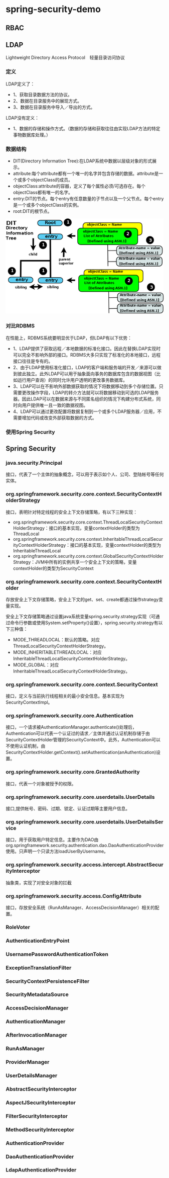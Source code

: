 # spring-security-demo

## RBAC

## LDAP
Lightweight Directory Access Protocol　轻量目录访问协议
### 定义
LDAP定义了：
 - 1、获取目录数据方法的协议。
 - 2、数据在目录服务中的展现方式。
 - 3、数据在目录服务中导入／导出的方式。
 
LDAP没有定义：
 - 1、数据的存储和操作方式。（数据的存储和获取往往由实现LDAP方法的特定事物数据库处理。）
### 数据结构
 - DIT(Directory Information Tree):在LDAP系统中数据以层级对象的形式展示。
 - attribute:每个attribute都有一个唯一的名字并包含存储的数据。attribute是一个或多个objectClass的成员。
 - objectClass:attribute的容器，定义了每个属性必须/可选存在。每个objectClass都有唯一的名字。
 - entry:DIT的节点。每个entry有任意数量的子节点以及一个父节点。每个entry是一个或多个objectClass的实例。
 - root:DIT的根节点。
 
![DIT](image/ldap-dit.png)
### 对比RDBMS
在性能上，RDBMS系统要明显优于LDAP，但LDAP有以下优势：
 - 1、LDAP提供了获取远程／本地数据的标准化接口。因此在替换LDAP实现时可以完全不影响外部的接口。RDBMS大多只实现了标准化的本地接口，远程接口往往是专有的。
 - 2、由于LDAP使用标准化接口，LDAP的客户端和服务端的开发／来源可以做到彼此独立。此外LDAP可以用于抽象面向事务的数据库包含的数据视图（比如运行用户查询）的同时允许用户透明的更改事务数据库。
 - 3、LDAP可以在不影响外部数据获取的情况下将数据移动到多个存储位置。只需要更改操作字段，LDAP的转介方法就可以将数据移动到可选的LDAP服务器。因此LDAP可以在数据来源与不同匿名组织的情况下构建分布式系统，同时向用户提供唯一且一致的数据视图。
 - 4、LDAP可以通过更改配置将数据复制到一个或多个LDAP服务器／应用，不需要增加代码或改变外部获取数据的方式。
### 使用Spring Security

## Spring Security
### java.security.Principal
接口，代表了一个主体的抽象概念，可以用于表示如个人、公司、登陆帐号等任何实体。

### org.springframework.security.core.context.SecurityContextHolderStrategy
接口，表明针对特定线程的安全上下文存储策略，有以下三种实现：

 - org.springframework.security.core.context.ThreadLocalSecurityContextHolderStrategy：接口的基本实现，变量contextHolder的类型为ThreadLocal<SecurityContext>
 - org.springframework.security.core.context.InheritableThreadLocalSecurityContextHolderStrategy：接口的基本实现，变量contextHolder的类型为InheritableThreadLocal<SecurityContext>
 - org.springframework.security.core.context.GlobalSecurityContextHolderStrategy：JVM中所有的实例共享一个安全上下文的策略，变量contextHolder的类型为SecurityContext
 
### org.springframework.security.core.context.SecurityContextHolder
存放安全上下文存储策略，安全上下文的get、set、create都通过操作strategy变量实现。

安全上下文存储策略通过设置java系统变量spring.security.strategy实现（可通过命令行参数或使用System.setProperty()设置），spring.security.strategy有以下三种值：

 - MODE_THREADLOCAL：默认的策略。对应ThreadLocalSecurityContextHolderStrategy。
 - MODE_INHERITABLETHREADLOCAL：对应InheritableThreadLocalSecurityContextHolderStrategy。
 - MODE_GLOBAL：对应InheritableThreadLocalSecurityContextHolderStrategy。
 
### org.springframework.security.core.context.SecurityContext
接口，定义与当前执行线程相关的最小安全信息。基本实现为SecurityContextImpl。

### org.springframework.security.core.Authentication
接口，一个请求被AuthenticationManager.authenticate()处理后，Authentication可以代表一个认证过的请求／主体并通过认证机制存储于由
SecurityContextHolder管理的SecurityContext中。此外，Authentication可以不使用认证机制，由
SecurityContextHolder.getContext().setAuthentication(anAuthentication)设置。

### org.springframework.security.core.GrantedAuthority
接口，代表一个对象被授予的权限。

### org.springframework.security.core.userdetails.UserDetails
接口,提供帐号、密码、过期、锁定、认证过期等主要用户信息。

### org.springframework.security.core.userdetails.UserDetailsService
接口，用于获取用户特定信息。主要作为DAO由org.springframework.security.authentication.dao.DaoAuthenticationProvider使用。只声明一个只读方法loadUserByUsername。

### org.springframework.security.access.intercept.AbstractSecurityInterceptor
抽象类，实现了对安全对象的拦截
### org.springframework.security.access.ConfigAttribute
接口，存放安全系统（RunAsManager、AccessDecisionManager）相关的配置。 
### RoleVoter
### AuthenticationEntryPoint
### UsernamePasswordAuthenticationToken 
### ExceptionTranslationFilter
### SecurityContextPersistenceFilter
### SecurityMetadataSource 
### AccessDecisionManager
### AuthenticationManager
### AfterInvocationManager
### RunAsManager
### ProviderManager
### UserDetailsManager
### AbstractSecurityInterceptor
### AspectJSecurityInterceptor
### FilterSecurityInterceptor
### MethodSecurityInterceptor
### AuthenticationProvider
### DaoAuthenticationProvider 
### LdapAuthenticationProvider 





